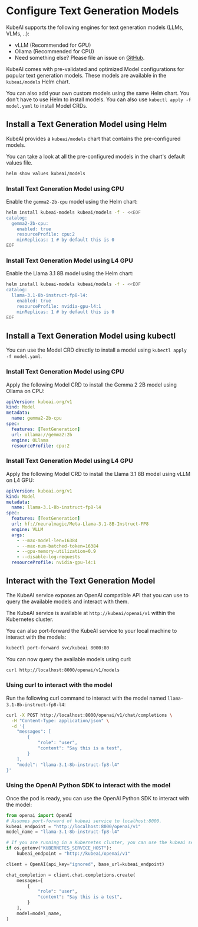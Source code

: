 # Configure Text Generation Models

KubeAI supports the following engines for text generation models (LLMs, VLMs, ..):

- vLLM (Recommended for GPU)
- Ollama (Recommended for CPU)
- Need something else? Please file an issue on [GitHub](https://github.com/substratusai/kubeai).

KubeAI comes with pre-validated and optimized Model configurations for popular text generation models. These models are available in the `kubeai/models` Helm chart.

You can also add your own custom models using the same Helm chart. You don't have to use Helm to install models. You can also use `kubectl apply -f model.yaml` to install Model CRDs.

## Install a Text Generation Model using Helm

KubeAI provides a `kubeai/models` chart that contains the pre-configured models.

You can take a look at all the pre-configured models in the chart's default values file.

```bash
helm show values kubeai/models
```

### Install Text Generation Model using CPU

Enable the `gemma2-2b-cpu` model using the Helm chart:

```bash
helm install kubeai-models kubeai/models -f - <<EOF
catalog:
  gemma2-2b-cpu:
    enabled: true
    resourceProfile: cpu:2
    minReplicas: 1 # by default this is 0
EOF
```

### Install Text Generation Model using L4 GPU

Enable the Llama 3.1 8B model using the Helm chart:

```bash
helm install kubeai-models kubeai/models -f - <<EOF
catalog:
  llama-3.1-8b-instruct-fp8-l4:
    enabled: true
    resourceProfile: nvidia-gpu-l4:1
    minReplicas: 1 # by default this is 0
EOF
```

## Install a Text Generation Model using kubectl
You can use the Model CRD directly to install a model using `kubectl apply -f model.yaml`.

### Install Text Generation Model using CPU

Apply the following Model CRD to install the Gemma 2 2B model using Ollama on CPU:
```yaml
apiVersion: kubeai.org/v1
kind: Model
metadata:
  name: gemma2-2b-cpu
spec:
  features: [TextGeneration]
  url: ollama://gemma2:2b
  engine: OLlama
  resourceProfile: cpu:2
```

### Install Text Generation Model using L4 GPU

Apply the following Model CRD to install the Llama 3.1 8B model using vLLM on L4 GPU:
```yaml
apiVersion: kubeai.org/v1
kind: Model
metadata:
  name: llama-3.1-8b-instruct-fp8-l4
spec:
  features: [TextGeneration]
  url: hf://neuralmagic/Meta-Llama-3.1-8B-Instruct-FP8
  engine: VLLM
  args:
    - --max-model-len=16384
    - --max-num-batched-token=16384
    - --gpu-memory-utilization=0.9
    - --disable-log-requests
  resourceProfile: nvidia-gpu-l4:1
```

## Interact with the Text Generation Model
The KubeAI service exposes an OpenAI compatible API that you can use to query the available models and interact with them.

The KubeAI service is available at `http://kubeai/openai/v1` within the Kubernetes cluster.

You can also port-forward the KubeAI service to your local machine to interact with the models:

```bash
kubectl port-forward svc/kubeai 8000:80
```

You can now query the available models using curl:

```bash
curl http://localhost:8000/openai/v1/models
```

### Using curl to interact with the model

Run the following curl command to interact with the model named `llama-3.1-8b-instruct-fp8-l4`:
```bash
curl -X POST http://localhost:8000/openai/v1/chat/completions \
  -H "Content-Type: application/json" \
  -d '{
    "messages": [
        {
            "role": "user",
            "content": "Say this is a test",
        }
    ],
    "model": "llama-3.1-8b-instruct-fp8-l4"
}'
```

### Using the OpenAI Python SDK to interact with the model
Once the pod is ready, you can use the OpenAI Python SDK to interact with the model:

```python
from openai import OpenAI
# Assumes port-forward of kubeai service to localhost:8000.
kubeai_endpoint = "http://localhost:8000/openai/v1"
model_name = "llama-3.1-8b-instruct-fp8-l4"

# If you are running in a Kubernetes cluster, you can use the kubeai service endpoint.
if os.getenv("KUBERNETES_SERVICE_HOST"):
    kubeai_endpoint = "http://kubeai/openai/v1"

client = OpenAI(api_key="ignored", base_url=kubeai_endpoint)

chat_completion = client.chat.completions.create(
    messages=[
        {
            "role": "user",
            "content": "Say this is a test",
        }
    ],
    model=model_name,
)
```

